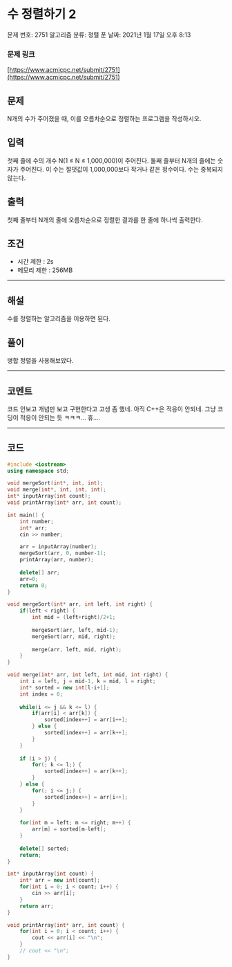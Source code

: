 # 수 정렬하기 2

문제 번호: 2751
알고리즘 분류: 정렬
푼 날짜: 2021년 1월 17일 오후 8:13

### 문제 링크

[https://www.acmicpc.net/submit/2751](https://www.acmicpc.net/submit/2751)

## 문제

N개의 수가 주어졌을 때, 이를 오름차순으로 정렬하는 프로그램을 작성하시오.

## 입력

첫째 줄에 수의 개수 N(1 ≤ N ≤ 1,000,000)이 주어진다. 둘째 줄부터 N개의 줄에는 숫자가 주어진다. 이 수는 절댓값이 1,000,000보다 작거나 같은 정수이다. 수는 중복되지 않는다.

## 출력

첫째 줄부터 N개의 줄에 오름차순으로 정렬한 결과를 한 줄에 하나씩 출력한다.

## 조건

- 시간 제한 : 2s
- 메모리 제한 : 256MB

---

## 해설

수를 정렬하는 알고리즘을 이용하면 된다. 

## 풀이

병합 정렬을 사용해보았다.

---

## 코멘트

코드 안보고 개념만 보고 구현한다고 고생 좀 했네. 아직 C++은 적응이 안되네. 그냥 코딩이 적응이 안되는 듯 ㅋㅋㅋ... 휴....

---

## 코드

```cpp
#include <iostream>
using namespace std;

void mergeSort(int*, int, int);
void merge(int*, int, int, int);
int* inputArray(int count);
void printArray(int* arr, int count);

int main() {
    int number;
    int* arr;
    cin >> number;

    arr = inputArray(number);
    mergeSort(arr, 0, number-1);
    printArray(arr, number);
    
    delete[] arr;
    arr=0;
    return 0;
}

void mergeSort(int* arr, int left, int right) {
    if(left < right) {
        int mid = (left+right)/2+1;
        
        mergeSort(arr, left, mid-1);
        mergeSort(arr, mid, right);
        
        merge(arr, left, mid, right);
    }
}

void merge(int* arr, int left, int mid, int right) {
    int i = left, j = mid-1, k = mid, l = right;
    int* sorted = new int[l-i+1];
    int index = 0;
    
    while(i <= j && k <= l) {
        if(arr[i] < arr[k]) {
            sorted[index++] = arr[i++];
        } else {
            sorted[index++] = arr[k++];
        }
    }
    
    if (i > j) {
        for(; k <= l;) {
            sorted[index++] = arr[k++];
        }
    } else {
        for(; i <= j;) {
            sorted[index++] = arr[i++];
        }
    }
    
    for(int m = left; m <= right; m++) {
        arr[m] = sorted[m-left];
    }
    
    delete[] sorted;
    return;
}

int* inputArray(int count) {
    int* arr = new int[count];
    for(int i = 0; i < count; i++) {
        cin >> arr[i];
    }    
    return arr;
}

void printArray(int* arr, int count) {
    for(int i = 0; i < count; i++) {
        cout << arr[i] << "\n";
    }    
    // cout << "\n";
}
```